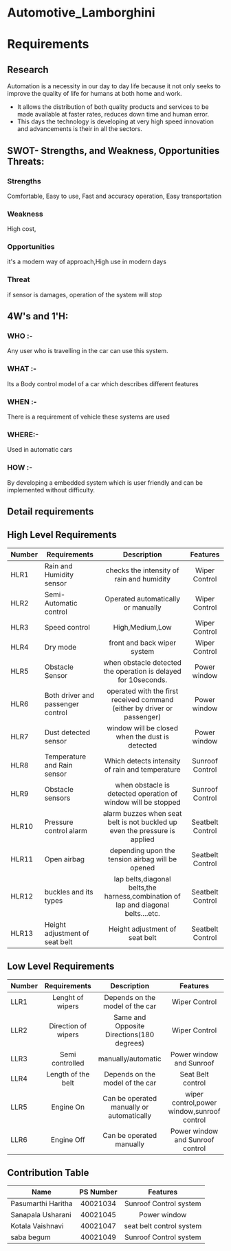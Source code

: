 # Automotive_Lamborghini

# Requirements
 ## Research
Automation is a necessity in our day to day life because it not only seeks to improve the quality of life for humans at both home and work.
* It allows the distribution of both quality products and services to be made available at faster rates, reduces down time and human error.
* This days the technology is developing at very high speed innovation and advancements is their in all the sectors. 



## SWOT- Strengths, and Weakness, Opportunities Threats:
 ### Strengths
 Comfortable, Easy to use, Fast and accuracy operation, Easy transportation
### Weakness
High cost, 
### Opportunities
it's a modern way of approach,High use in modern days
### Threat
if sensor is damages, operation of the system will stop

## 4W's and 1'H:
### WHO :-
Any user who is travelling in the car can use this system.
### WHAT :-
Its a Body control model of a car which describes different features
### WHEN :-
There is a requirement of vehicle these systems are used 
### WHERE:-
Used in automatic cars
### HOW :- 
By developing a embedded system which is user friendly and can be implemented without difficulty.

## Detail requirements
 ## High Level Requirements
Number |Requirements|	Description	|Features |
|-----------|------------|:---------:|:---------:|
HLR1 |	Rain and Humidity sensor| checks the intensity of rain and humidity| Wiper Control|	
HLR2	|Semi-Automatic control| Operated automatically or manually	|	Wiper Control|
HLR3	|Speed control |High,Medium,Low|	Wiper Control|
HLR4 |Dry mode |front and back wiper system| Wiper Control|
HLR5 | Obstacle Sensor|when obstacle detected the operation is delayed for 10seconds. |Power window |
HLR6 |Both driver and passenger control | operated with the first received command (either by driver or passenger)| Power window|
HLR7 | Dust detected sensor|window will be closed when the dust is detected | Power window |
HLR8 |Temperature and Rain sensor | Which detects intensity of rain and temperature| Sunroof Control |
HLR9 | Obstacle sensors| when obstacle is detected operation of window will be stopped| Sunroof Control |
HLR10 |Pressure control alarm | alarm buzzes when seat belt is not buckled up even the pressure is applied | Seatbelt Control|
HLR11 |Open airbag |depending upon the tension airbag will be opened| Seatbelt Control|
HLR12 |buckles and its types |lap belts,diagonal belts,the harness,combination of lap and diagonal belts....etc. | Seatbelt Control|
HLR13 |Height adjustment  of seat belt|Height adjustment  of seat belt | Seatbelt Control|
## Low Level Requirements
Number| Requirements|	Description|	Features|	
|--------------------|:---------:|:--------:|:-----:|
LLR1	|Lenght of wipers| Depends on the model of the car |	Wiper Control | 
LLR2	| Direction of wipers  | Same and Opposite Directions(180 degrees) |	Wiper Control | 
LLR3	|  Semi controlled | manually/automatic | Power window	and Sunroof | 
LLR4	|  Length of the belt | Depends on the model of the car |	Seat Belt control | 
LLR5	| Engine On  | Can be operated manually or automatically |	wiper control,power window,sunroof control | 
LLR6	|  Engine Off |Can be operated manually |	Power window and Sunroof control | 


## Contribution Table

Name|PS Number |	Features|	
|--------------------|:---------:|:--------:|
Pasumarthi Haritha	|40021034| Sunroof Control system | 
Sanapala Usharani	|40021045| Power window | 
Kotala Vaishnavi	|40021047| seat belt control system | 
saba begum	|40021049| Sunroof Control system | 
